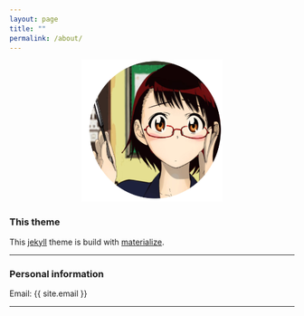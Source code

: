 ```yaml
---
layout: page
title: ""
permalink: /about/
---
```


<p align="center"><img itemprop="image" class="img-rounded" src="/assets/img/about.jpg" width="250" height="250"/></p>

### This theme

This [jekyll](https://jekyllrb.com) theme is build with [materialize](http://materializecss.com).



- - -
### Personal information
Email: {{ site.email }}
- - -